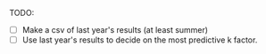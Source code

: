 TODO:
- [ ] Make a csv of last year's results (at least summer)
- [ ] Use last year's results to decide on the most predictive k factor.
